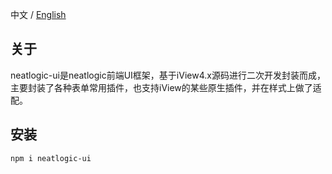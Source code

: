 中文 / [English](README.en.md)

## 关于

neatlogic-ui是neatlogic前端UI框架，基于iView4.x源码进行二次开发封装而成，主要封装了各种表单常用插件，也支持iView的某些原生插件，并在样式上做了适配。

## 安装
```npm i neatlogic-ui```
